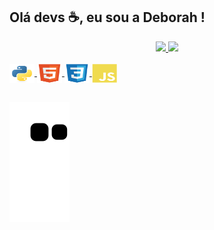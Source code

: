 ## Olá devs ☕, eu sou a Deborah !


<div align="center">
  <a href="https://github.com/debor4h">
  <img height="180em" src="https://github-readme-stats.vercel.app/api?username=debor4h&show_icons=true&theme=dracula&include_all_commits=true&count_private=true"/>
  <img height="180em" src="https://github-readme-stats.vercel.app/api/top-langs/?username=debor4h&layout=compact&langs_count=7&theme=dracula"/>
</div>
<div style="display: inline_block"><br>
    <img align="center" alt="Python" height="30" width="40" src="https://raw.githubusercontent.com/devicons/devicon/master/icons/python/python-original.svg">
    <img align="center" alt="HTML" height="30" width="40" src="https://raw.githubusercontent.com/devicons/devicon/master/icons/html5/html5-original.svg">
    <img align="center" alt="CSS" height="30" width="40" src="https://raw.githubusercontent.com/devicons/devicon/master/icons/css3/css3-original.svg">
    <img align="center" alt="Js" height="30" width="40" src="https://raw.githubusercontent.com/devicons/devicon/master/icons/javascript/javascript-plain.svg">
</div>
<br>

  ![Snake animation](https://github.com/debor4h/debor4h/blob/output/github-contribution-grid-snake.svg)
